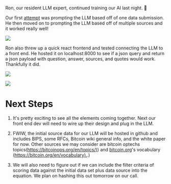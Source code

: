 Ron, our resident LLM expert, continued training our AI last night. 🧠

Our first [attempt](https://bolt.fun/story/round-1-of-training-our-llm--925) was prompting the LLM based off of one data submission. He then moved on to prompting the LLM based off of multiple sources and it worked really well!

![](https://imagedelivery.net/wyrwp3c-j0gDDUWgnE7lig/5b7e9747-93f7-4862-18da-d92f24e56100/public)

Ron also threw up a quick react frontend and tested connecting the LLM to a front end. He hosted it on localhost:8000 to see if a json query and return a json payload with question, answer, sources, and quotes would work. Thankfully it did.

![](https://imagedelivery.net/wyrwp3c-j0gDDUWgnE7lig/97bba226-96ac-4b48-30ff-cf50569ccb00/public)

![](https://imagedelivery.net/wyrwp3c-j0gDDUWgnE7lig/aca6df0f-c7a8-4c6f-7488-1b60f4d62f00/public)

Next Steps
==========

1.  It's pretty exciting to see all the elements coming together. Next our front end dev will need to wire up their design and plug in the LLM.
    
2.  FWIW, the initial source data for our LLM will be hosted in github and includes BIPS, some RFCs, Bitcoin wiki general info, and the white paper for now. Other sources we may consider are bitcoin optechs topics([https://bitcoinops.org/en/topics/)](https://bitcoinops.org/en/topics/)) and [bitcoin.org](//bitcoin.org)'s vocabulary ([https://bitcoin.org/en/vocabulary).](https://bitcoin.org/en/vocabulary).)
    
3.  We will also need to figure out if we can include the filter criteria of scoring data against the initial data set plus data source into the equation. We plan on hashing this out tomorrow on our call.
